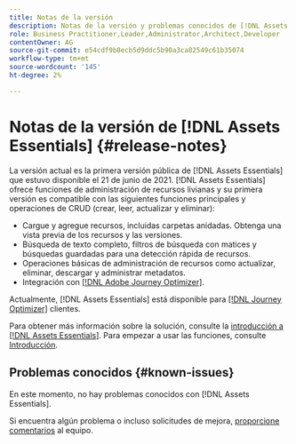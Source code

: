 ```yaml
---
title: Notas de la versión
description: Notas de la versión y problemas conocidos de [!DNL Assets Essentials]
role: Business Practitioner,Leader,Administrator,Architect,Developer
contentOwner: AG
source-git-commit: e54cdf9b8ecb5d9ddc5b90a3ca82549c61b35074
workflow-type: tm+mt
source-wordcount: '145'
ht-degree: 2%

---
```



# Notas de la versión de [!DNL Assets Essentials] {#release-notes}

La versión actual es la primera versión pública de [!DNL Assets Essentials] que estuvo disponible el 21 de junio de 2021. [!DNL Assets Essentials] ofrece funciones de administración de recursos livianas y su primera versión es compatible con las siguientes funciones principales y operaciones de CRUD (crear, leer, actualizar y eliminar):

* Cargue y agregue recursos, incluidas carpetas anidadas. Obtenga una vista previa de los recursos y las versiones.
* Búsqueda de texto completo, filtros de búsqueda con matices y búsquedas guardadas para una detección rápida de recursos.
* Operaciones básicas de administración de recursos como actualizar, eliminar, descargar y administrar metadatos.
* Integración con [[!DNL Adobe Journey Optimizer]](https://experienceleague.adobe.com/docs/journey-optimizer/using/create-messages/assets-essentials.html).

Actualmente, [!DNL Assets Essentials] está disponible para [[!DNL Journey Optimizer]](https://experienceleague.adobe.com/docs/journey-optimizer.html) clientes.

Para obtener más información sobre la solución, consulte la [introducción a [!DNL Assets Essentials]](introduction.md). Para empezar a usar las funciones, consulte [Introducción](/help/get-started.md).

## Problemas conocidos {#known-issues}

En este momento, no hay problemas conocidos con [!DNL Assets Essentials].

<!--
* Use assets that do not have whitespace in the file names. The replies to comments do not work for such assets.
-->

Si encuentra algún problema o incluso solicitudes de mejora, [proporcione comentarios](#provide-feedback) al equipo.
